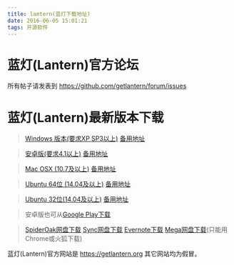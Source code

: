 ```yaml
---
title: lamtern(蓝灯下载地址)
date: 2016-06-05 15:01:21
tags: 开源软件
---
```


# 蓝灯(Lantern)官方论坛

所有帖子请发表到 https://github.com/getlantern/forum/issues

# 蓝灯(Lantern)最新版本下载

>[Windows 版本(要求XP SP3以上)](https://raw.githubusercontent.com/getlantern/lantern-binaries/master/lantern-installer.exe)    [备用地址](https://s3.amazonaws.com/lantern/lantern-installer.exe)

> [安卓版(要求4.1以上)](https://raw.githubusercontent.com/getlantern/lantern-binaries/master/lantern-installer.apk)               [备用地址](https://s3.amazonaws.com/lantern/lantern-installer.apk)

> [Mac OSX (10.7及以上)](https://raw.githubusercontent.com/getlantern/lantern-binaries/master/lantern-installer.dmg)              [备用地址](https://s3.amazonaws.com/lantern/lantern-installer.dmg)

> [Ubuntu 64位 (14.04及以上)](https://raw.githubusercontent.com/getlantern/lantern-binaries/master/lantern-installer-64.deb)      [备用地址](https://s3.amazonaws.com/lantern/lantern-installer-64.deb)

> [Ubuntu 32位(14.04及以上)](https://raw.githubusercontent.com/getlantern/lantern-binaries/master/lantern-installer-32.deb)  [备用地址](https://s3.amazonaws.com/lantern/lantern-installer-32.deb)

> 安卓版也可从[Google Play下载](https://play.google.com/store/apps/details?id=org.getlantern.lantern)

> [SpiderOak网盘下载](https://spideroak.com/browse/share/Lantern/Lantern/Lantern/)
[Sync网盘下载](https://ln.sync.com/dl/8d3e0f650#jm5ygm7p-qceg64ka-9pdwj8fh-vdzgsayz)
[Evernote下载](https://www.evernote.com/shard/s510/sh/93cabf92-efe2-4d32-bc1c-04d7ceca6c0f/d4042644da931ff66f9a1071e1699163)
[Mega网盘下载](https://mega.nz/#F!MRhXVIAL!hLyLBQlT0oypcyykqHc-aw)(只能用Chrome或火狐下载)  

蓝灯(Lantern)官方网站是 https://getlantern.org 其它网站均为假冒。
